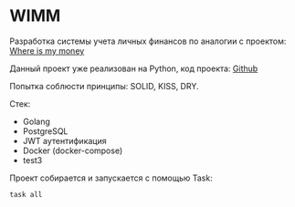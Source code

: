 # WIMM

Разработка системы учета личных финансов по аналогии с проектом: <a href="https://whereismymoney.fun/">Where is my money</a>

Данный проект уже реализован на Python, код проекта: <a href="https://github.com/DamirBashirov/WhereIsMyMoney">Github</a>

Попытка соблюсти принципы: SOLID, KISS, DRY.

Стек:
* Golang
* PostgreSQL
* JWT аутентификация
* Docker (docker-compose)
* test3

Проект собирается и запускается с помощью Task:
```
task all
```